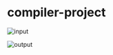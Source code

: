 # compiler-project
![input](https://user-images.githubusercontent.com/66530827/227015653-910e53d2-2b95-466a-9f16-1303800eb870.jpg)

![output](https://user-images.githubusercontent.com/66530827/227015795-e4e5ca1c-9b24-40df-ac63-46a3113e40b0.jpg)
